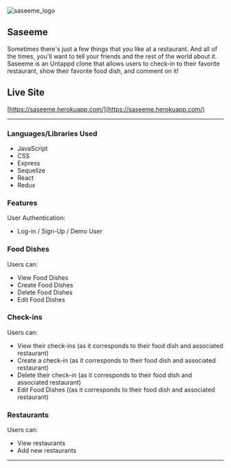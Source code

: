 ![saseeme_logo](https://cdn.discordapp.com/attachments/907133739128217621/909832443584970772/unknown.png)
## Saseeme

Sometimes there's just a few things that you like at a restaurant. And all of the times, you'll want to tell your friends and the rest of the world about it. Saseeme is an Untappd clone that allows users to check-in to their favorite restaurant, show their favorite food dish, and comment on it!

## Live Site
[https://saseeme.herokuapp.com/](https://saseeme.herokuapp.com/)

---
### Languages/Libraries Used
- JavaScript
- CSS
- Express
- Sequelize
- React
- Redux

### Features
 User Authentication:
 - Log-in / Sign-Up / Demo User
 ### Food Dishes
 Users can:
 - View Food Dishes
 - Create Food Dishes
 - Delete Food Dishes
 - Edit Food Dishes 
 ### Check-ins
 Users can:
 - View their check-ins (as it corresponds to their food dish and associated restaurant)
 - Create a check-in (as it corresponds to their food dish and associated restaurant)
 - Delete their check-in (as it corresponds to their food dish and associated restaurant)
 - Edit Food Dishes ((as it corresponds to their food dish and associated restaurant)
 ### Restaurants
 Users can:
 - View restaurants
 - Add new restaurants
 ---
 
